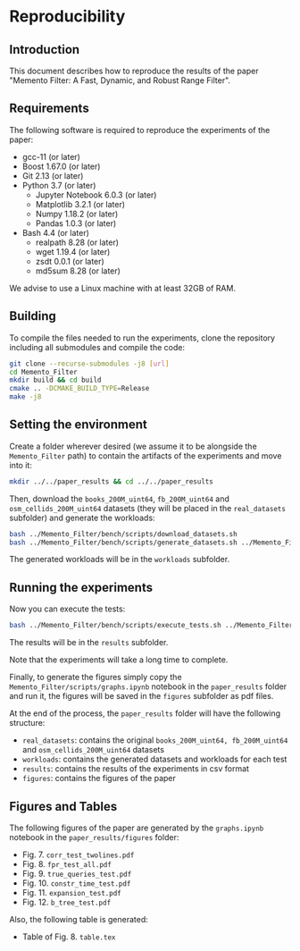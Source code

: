 # Reproducibility

## Introduction

This document describes how to reproduce the results of the paper "Memento
Filter: A Fast, Dynamic, and Robust Range Filter".

## Requirements

The following software is required to reproduce the experiments of the paper:

- gcc-11 (or later)
- Boost 1.67.0 (or later)
- Git 2.13 (or later)
- Python 3.7 (or later)
  - Jupyter Notebook 6.0.3 (or later)
  - Matplotlib 3.2.1 (or later)
  - Numpy 1.18.2 (or later)
  - Pandas 1.0.3 (or later)
- Bash 4.4 (or later)
  - realpath 8.28 (or later)
  - wget 1.19.4 (or later)
  - zsdt 0.0.1 (or later)
  - md5sum 8.28 (or later)

We advise to use a Linux machine with at least 32GB of RAM.

## Building

To compile the files needed to run the experiments, clone the repository
including all submodules and compile the code:
```bash
git clone --recurse-submodules -j8 [url]
cd Memento_Filter
mkdir build && cd build
cmake .. -DCMAKE_BUILD_TYPE=Release
make -j8
```

## Setting the environment
Create a folder wherever desired (we assume it to be alongside the
`Memento_Filter` path) to contain the artifacts of the experiments and move
into it:
```bash
mkdir ../../paper_results && cd ../../paper_results
```

Then, download the `books_200M_uint64`, `fb_200M_uint64` and
`osm_cellids_200M_uint64` datasets (they will be placed in the `real_datasets`
subfolder) and generate the workloads:
```bash
bash ../Memento_Filter/bench/scripts/download_datasets.sh
bash ../Memento_Filter/bench/scripts/generate_datasets.sh ../Memento_Filter/build real_datasets
```
The generated workloads will be in the `workloads` subfolder.
## Running the experiments
Now you can execute the tests:
```bash
bash ../Memento_Filter/bench/scripts/execute_tests.sh ../Memento_Filter/build workloads
```
The results will be in the `results` subfolder.

Note that the experiments will take a long time to complete.

Finally, to generate the figures simply copy the
`Memento_Filter/scripts/graphs.ipynb` notebook in the `paper_results` folder
and run it, the figures will be saved in the `figures` subfolder as pdf files.

At the end of the process, the `paper_results` folder will have the following
structure:
- `real_datasets`: contains the original `books_200M_uint64, fb_200M_uint64`
  and `osm_cellids_200M_uint64` datasets
- `workloads`: contains the generated datasets and workloads for each test
- `results`: contains the results of the experiments in csv format
- `figures`: contains the figures of the paper

## Figures and Tables

The following figures of the paper are generated by the `graphs.ipynb` notebook
in the `paper_results/figures` folder: 
- Fig. 7. `corr_test_twolines.pdf`
- Fig. 8. `fpr_test_all.pdf`
- Fig. 9. `true_queries_test.pdf`
- Fig. 10. `constr_time_test.pdf`
- Fig. 11. `expansion_test.pdf`
- Fig. 12. `b_tree_test.pdf`

Also, the following table is generated:
- Table of Fig. 8. `table.tex`

